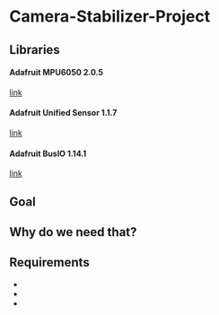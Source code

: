 # Camera-Stabilizer-Project

<h2> Libraries </h2>

<h4>Adafruit MPU6050 2.0.5</h4> 

[link](https://github.com/adafruit/Adafruit_MPU6050/releases/tag/2.0.5)

<h4>Adafruit Unified Sensor 1.1.7</h4>  

[link](https://github.com/adafruit/Adafruit_Sensor/releases/tag/1.1.7)

<h4>Adafruit BusIO 1.14.1</h4>

[link]([https://github.com/adafruit/Adafruit_Sensor/releases/tag/1.1.7](https://github.com/adafruit/Adafruit_BusIO/releases/tag/1.14.1))

<h2> Goal </h2>
<p></p>

<h2> Why do we need that? </h2>
<p></p>

<h2> Requirements </h2>
<p></p>
<b>
<ul>
  <li></li>
  <li></li>
  <li></li>
</ul>
</b>
